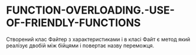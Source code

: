 # FUNCTION-OVERLOADING.-USE-OF-FRIENDLY-FUNCTIONS
Створений клас Файтер з характеристиками і в класі Файт є метод який реалізує двобій між бійцями і повертає назву переможця.
